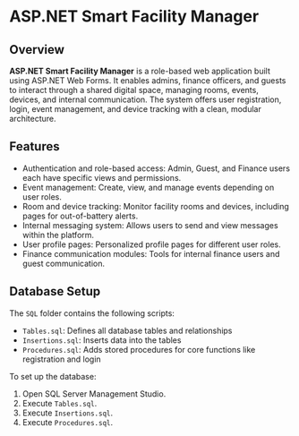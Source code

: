 # ASP.NET Smart Facility Manager

## Overview
**ASP.NET Smart Facility Manager** is a role-based web application built using ASP.NET Web Forms. It enables admins, finance officers, and guests to interact through a shared digital space, managing rooms, events, devices, and internal communication. The system offers user registration, login, event management, and device tracking with a clean, modular architecture.

## Features
- Authentication and role-based access: Admin, Guest, and Finance users each have specific views and permissions.
- Event management: Create, view, and manage events depending on user roles.
- Room and device tracking: Monitor facility rooms and devices, including pages for out-of-battery alerts.
- Internal messaging system: Allows users to send and view messages within the platform.
- User profile pages: Personalized profile pages for different user roles.
- Finance communication modules: Tools for internal finance users and guest communication.

## Database Setup
The `SQL` folder contains the following scripts:
- `Tables.sql`: Defines all database tables and relationships
- `Insertions.sql`: Inserts data into the tables
- `Procedures.sql`: Adds stored procedures for core functions like registration and login

To set up the database:
1. Open SQL Server Management Studio.
2. Execute `Tables.sql`.
3. Execute `Insertions.sql`.
4. Execute `Procedures.sql`.
